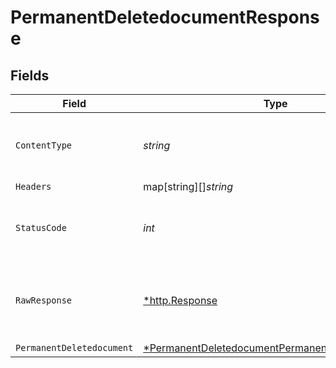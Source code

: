 # PermanentDeletedocumentResponse


## Fields

| Field                                                                                                                        | Type                                                                                                                         | Required                                                                                                                     | Description                                                                                                                  |
| ---------------------------------------------------------------------------------------------------------------------------- | ---------------------------------------------------------------------------------------------------------------------------- | ---------------------------------------------------------------------------------------------------------------------------- | ---------------------------------------------------------------------------------------------------------------------------- |
| `ContentType`                                                                                                                | *string*                                                                                                                     | :heavy_check_mark:                                                                                                           | HTTP response content type for this operation                                                                                |
| `Headers`                                                                                                                    | map[string][]*string*                                                                                                        | :heavy_minus_sign:                                                                                                           | N/A                                                                                                                          |
| `StatusCode`                                                                                                                 | *int*                                                                                                                        | :heavy_check_mark:                                                                                                           | HTTP response status code for this operation                                                                                 |
| `RawResponse`                                                                                                                | [*http.Response](https://pkg.go.dev/net/http#Response)                                                                       | :heavy_minus_sign:                                                                                                           | Raw HTTP response; suitable for custom response parsing                                                                      |
| `PermanentDeletedocument`                                                                                                    | [*PermanentDeletedocumentPermanentDeletedocument](../../models/operations/permanentdeletedocumentpermanentdeletedocument.md) | :heavy_minus_sign:                                                                                                           | OK                                                                                                                           |